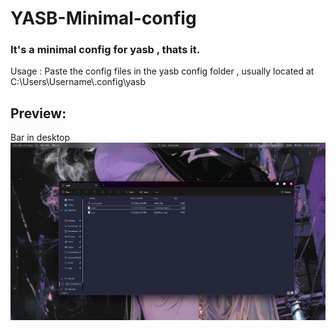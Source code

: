 # YASB-Minimal-config
### It's a minimal config for yasb , thats it.
Usage : 
   Paste the config files in the yasb config folder , usually located at C:\Users\Username\\.config\yasb
## Preview:

Bar in desktop
![bar in desktop](https://github.com/Nxrnoob/YASB-Minimal-config/blob/main/yasb_desk.png)
